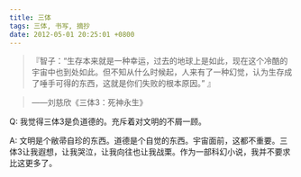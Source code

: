 ```yaml
---
title: 三体
tags: 三体, 书写, 摘抄
date: 2012-05-01 20:25:01 +0800
---
```



> 『智子：“生存本来就是一种幸运，过去的地球上是如此，现在这个冷酷的宇宙中也到处如此。但不知从什么时候起，人来有了一种幻觉，认为生存成了唾手可得的东西，这就是你们失败的根本原因。” 』

> ——刘慈欣《三体3：死神永生》

Q: 我觉得三体3是负道德的。充斥着对文明的不屑一顾。

A: 文明是个敝帚自珍的东西。道德是个自觉的东西。宇宙面前，这都不重要。三体3让我遐想，让我哭泣，让我向往也让我战栗。作为一部科幻小说，我并不要求比这更多了。

